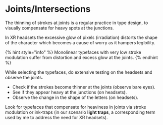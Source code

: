 # Joints/Intersections

The thinning of strokes at joints is a regular practice in type design,to visually compensate for heavy spots at the junctions.

In XR headsets the excessive glow of pixels (irradiation) distorts the shape&#x20;of the character which becomes a cause of worry as it hampers legibility.

{% hint style="info" %}
Monolinear typefaces with very low stroke modulation suffer from distortion and excess glow at the joints.&#x20;
{% endhint %}

While selecting the typefaces, do extensive testing on the headsets and observe the joints. &#x20;

* Check if the strokes become thinner at the joints (observe bare eyes).
* See if they appear heavy at the junctions (on headsets).
* Observe the change in the shape of the letters (on headsets).

Look for typefaces that compensate for heaviness in joints via stroke modulation or ink-traps (in our scenario **light traps**, a corresponding term used by me to address the need for XR headsets).
